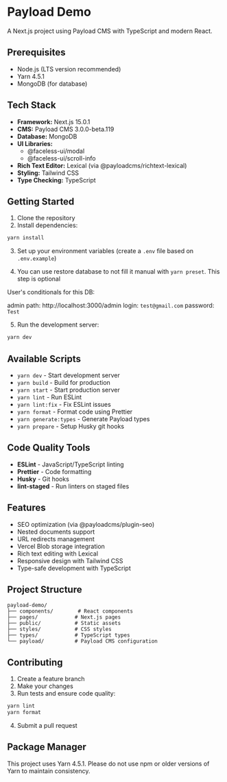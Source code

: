 # Payload Demo

A Next.js project using Payload CMS with TypeScript and modern React.

## Prerequisites

- Node.js (LTS version recommended)
- Yarn 4.5.1
- MongoDB (for database)

## Tech Stack

- **Framework:** Next.js 15.0.1
- **CMS:** Payload CMS 3.0.0-beta.119
- **Database:** MongoDB
- **UI Libraries:**
  - @faceless-ui/modal
  - @faceless-ui/scroll-info
- **Rich Text Editor:** Lexical (via @payloadcms/richtext-lexical)
- **Styling:** Tailwind CSS
- **Type Checking:** TypeScript

## Getting Started

1. Clone the repository
2. Install dependencies:

```bash
yarn install
```

3. Set up your environment variables (create a `.env` file based on `.env.example`)

4. You can use restore database to not fill it manual with `yarn preset`. This step is optional

User's conditionals for this DB:

admin path: http://localhost:3000/admin
login: `test@gmail.com`
password: `Test`

5. Run the development server:

```bash
yarn dev
```

## Available Scripts

- `yarn dev` - Start development server
- `yarn build` - Build for production
- `yarn start` - Start production server
- `yarn lint` - Run ESLint
- `yarn lint:fix` - Fix ESLint issues
- `yarn format` - Format code using Prettier
- `yarn generate:types` - Generate Payload types
- `yarn prepare` - Setup Husky git hooks

## Code Quality Tools

- **ESLint** - JavaScript/TypeScript linting
- **Prettier** - Code formatting
- **Husky** - Git hooks
- **lint-staged** - Run linters on staged files

## Features

- SEO optimization (via @payloadcms/plugin-seo)
- Nested documents support
- URL redirects management
- Vercel Blob storage integration
- Rich text editing with Lexical
- Responsive design with Tailwind CSS
- Type-safe development with TypeScript

## Project Structure

```
payload-demo/
├── components/        # React components
├── pages/            # Next.js pages
├── public/           # Static assets
├── styles/           # CSS styles
├── types/            # TypeScript types
└── payload/          # Payload CMS configuration
```

## Contributing

1. Create a feature branch
2. Make your changes
3. Run tests and ensure code quality:

```bash
yarn lint
yarn format
```

4. Submit a pull request

## Package Manager

This project uses Yarn 4.5.1. Please do not use npm or older versions of Yarn to maintain consistency.
